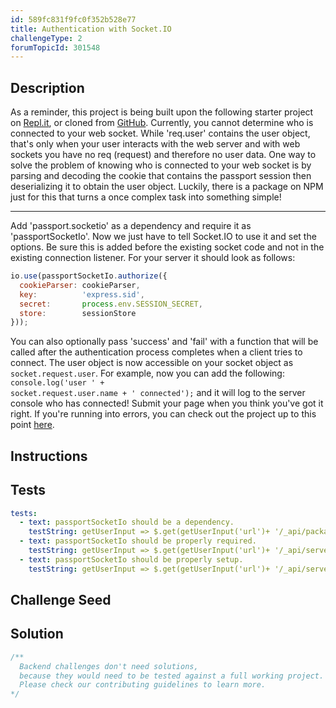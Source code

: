 ```yaml
---
id: 589fc831f9fc0f352b528e77
title: Authentication with Socket.IO
challengeType: 2
forumTopicId: 301548
---
```


## Description
<section id='description'>
As a reminder, this project is being built upon the following starter project on <a href="https://repl.it/github/freeCodeCamp/boilerplate-socketio">Repl.it</a>, or cloned from <a href='https://github.com/freeCodeCamp/boilerplate-socketio/'>GitHub</a>.
Currently, you cannot determine who is connected to your web socket. While 'req.user' contains the user object, that's only when your user interacts with the web server and with web sockets you have no req (request) and therefore no user data. One way to solve the problem of knowing who is connected to your web socket is by parsing and decoding the cookie that contains the passport session then deserializing it to obtain the user object. Luckily, there is a package on NPM just for this that turns a once complex task into something simple!
<hr>Add 'passport.socketio' as a dependency and require it as 'passportSocketIo'.
Now we just have to tell Socket.IO to use it and set the options. Be sure this is added before the existing socket code and not in the existing connection listener. For your server it should look as follows:

```js
io.use(passportSocketIo.authorize({
  cookieParser: cookieParser,
  key:          'express.sid',
  secret:       process.env.SESSION_SECRET,
  store:        sessionStore
}));
```

You can also optionally pass 'success' and 'fail' with a function that will be called after the authentication process completes when a client tries to connect.
The user object is now accessible on your socket object as <code>socket.request.user</code>. For example, now you can add the following: <code>console.log('user ' + socket.request.user.name + ' connected');</code> and it will log to the server console who has connected!
Submit your page when you think you've got it right. If you're running into errors, you can check out the project up to this point <a href='https://gist.github.com/JosephLivengood/a9e69ff91337500d5171e29324e1ff35'>here</a>.
</section>

## Instructions
<section id='instructions'>

</section>

## Tests
<section id='tests'>

```yml
tests:
  - text: passportSocketIo should be a dependency.
    testString: getUserInput => $.get(getUserInput('url')+ '/_api/package.json') .then(data => { var packJson = JSON.parse(data); assert.property(packJson.dependencies, 'passport.socketio', 'Your project should list "passport.socketio" as a dependency'); }, xhr => { throw new Error(xhr.statusText); })
  - text: passportSocketIo should be properly required.
    testString: getUserInput => $.get(getUserInput('url')+ '/_api/server.js').then(data => { assert.match(data, /require\((['"])passport\.socketio\1\)/gi, 'You should correctly require and instantiate "passport.socketio"');}, xhr => { throw new Error(xhr.statusText); })
  - text: passportSocketIo should be properly setup.
    testString: getUserInput => $.get(getUserInput('url')+ '/_api/server.js') .then(data => { assert.match(data, /io\.use\(\s*\w+\.authorize\(/, 'You should register "passport.socketio" as socket.io middleware and provide it correct options'); }, xhr => { throw new Error(xhr.statusText); })

```

</section>

## Challenge Seed
<section id='challengeSeed'>

</section>

## Solution
<section id='solution'>

```js
/**
  Backend challenges don't need solutions, 
  because they would need to be tested against a full working project. 
  Please check our contributing guidelines to learn more.
*/
```

</section>

